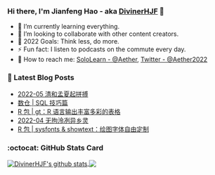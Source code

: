 ### Hi there, I'm Jianfeng Hao - aka [DivinerHJF](https://aetherhjf.netlify.app/) 👋

- 🌱 I’m currently learning everything.
- 👯 I’m looking to collaborate with other content creators.
- 🥅 2022 Goals: Think less, do more.
- ⚡ Fun fact: I listen to podcasts on the commute every day.
- 💌 How to reach me: [SoloLearn - @Aether](https://www.sololearn.com/Profile/17928857), [Twitter - @Aether2022](https://twitter.com/Aether2022)

### 📕 Latest Blog Posts
<!-- BLOG-POST-LIST:START -->
- [2022-05 清和孟夏起拼搏](https://aetherhjf.com/2022/05/2022-05/)
- [数仓 | SQL 技巧篇](https://aetherhjf.com/2022/04/sql-tips/)
- [R 包 | gt：R 语言输出丰富多彩的表格](https://aetherhjf.com/2022/04/r-gt/)
- [2022-04 无拘泠冽异乡灵](https://aetherhjf.com/2022/04/2022-04/)
- [R 包 | sysfonts &amp; showtext：绘图字体自由定制](https://aetherhjf.com/2022/03/r-showtext/)
<!-- BLOG-POST-LIST:END -->

### :octocat: GitHub Stats Card
<!-- github-readme-stats start https://github.com/anuraghazra/github-readme-stats -->
<a href="https://github.com/DivinerHJF?tab=repositories">
  <!-- Change the `github-readme-stats.anuraghazra1.vercel.app` to `github-readme-stats.vercel.app`  -->
  <img align="center" src="https://github-readme-stats.anuraghazra1.vercel.app/api?username=DivinerHJF&show_icons=true&hide=contribs" alt="DivinerHJF's github stats" />
</a>
<a href="https://github.com/DivinerHJF?tab=repositories">
  <img align="center" src="https://github-readme-stats.anuraghazra1.vercel.app/api/top-langs/?username=DivinerHJF&layout=compact" />
</a>
<!-- github-readme-stats end -->

